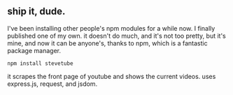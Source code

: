## ship it, dude.

I've been installing other people's npm modules for a while now. I finally
published one of my own. it doesn't do much, and it's not too pretty,
but it's mine, and now it can be anyone's, thanks to npm, which is a
fantastic package manager. 

```
npm install stevetube

```

it scrapes the front page of youtube and shows the current videos. uses
express.js, request, and jsdom. 


